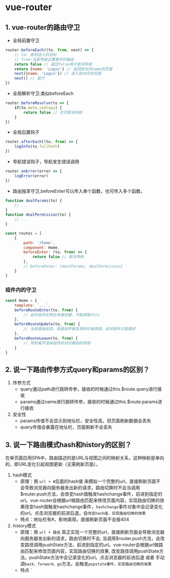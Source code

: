 # vue-router

## 1. vue-router的路由守卫

- 全局前置守卫

```js
router.beforeEach((to, from, next) => {
    // to: 即将进入的目标
    // from:当前导航正要离开的路由
    return false // 返回false用于取消导航
    return {name: 'Login'} // 返回到对应name的页面
    next({name: 'Login'}) // 进入到对应的页面
    next() // 放行
})
```

- 全局解析守卫:类似beforeEach

```js
router.beforeResolve(to => {
    if(to.meta.canCopy) {
        return false // 也可取消导航
    }
})
```

- 全局后置钩子

```js
router.afterEach((to, from) => {
    logInfo(to.fullPath)
})
```

- 导航错误钩子，导航发生错误调用

```js
router.onError(error => {
    logError(error)
})
```

- 路由独享守卫,beforeEnter可以传入单个函数，也可传入多个函数。

```js
function dealParams(to) {
    // ...
}
function dealPermission(to) {
    // ...
}

const routes = [
    {
        path: '/home',
        component: Home,
        beforeEnter: (to, from) => {
            return false // 取消导航
        },
        // beforeEnter: [dealParams, dealPermission]
    }
]
```

### 组件内的守卫

```js
const Home = {
    template: `...`,
    beforeRouteEnter(to, from) {
        // 此时组件实例还未被创建，不能获取this
    },
    beforeRouteUpdate(to, from) {
        // 当前路由改变，但是组件被复用的时候调用，此时组件已挂载好
    },
    beforeRouteLeave(to, from) {
        // 导航离开渲染组件的对应路由时调用
    }
}
```

## 2. 说一下路由传参方式query和params的区别？

1. 传参方式
    - query通过path进行跳转传参，接收的时候通过this.$route.query进行接收
    - params通过name进行跳转传参，接收的时候通过this.$route.params进行接收
2. 安全性
    - params传值不会显示到地址栏，安全性高，但页面刷新数据会丢失
    - query传值会暴露在地址栏，页面刷新不会丢失

## 3. 说一下路由模式hash和history的区别？

在单页面应用SPA中，路由描述的是URL与视图之间的映射关系，这种映射是单向的，即URL变化引起视图更新（无需刷新页面）。

1. hash模式
    - 原理：用 `url + #`后面的hash值 来模拟一个完整的url，直接刷新页面不会导致浏览器向服务器发出新的请求，路由切换时不会当调用$router.push方法，会改变hash值触发hashchange事件，前进到指定的url。vue-router会根据url做路由匹配来修改页面内容，实现路由切换的效果改变hash值触发hashchange事件，`hashchange`事件对象中会记录变化的url。点击浏览器的前进后退，会`改变hash值，实现路由切换的效果`
    - 特点：地址栏有#，影响美观，直接刷新页面不会报404
2. history模式
    - 原理：用 `url + 路径` 真正实现一个完整的url，直接刷新页面会导致浏览器向服务器发出新的请求，路由切换时不会, 当调用$router.push方法，会改变路径调用pushState方法，前进到指定的url。vue-router会根据url做路由匹配来修改页面内容，实现路由切换的效果, 改变路径调用pushState方法，pushState方法中会记录变化的url。点击浏览器的前进后退 或者 手动调`back、forward、go`方法，会触发`popstate事件，实现路由切换的效果`
    - 特点
    `